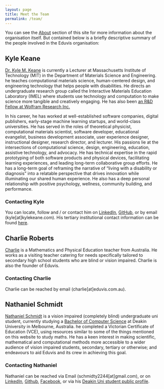 ```yaml
---
layout: page
title: Meet the Team
permalink: /team/
---
```


You can see the [About](/about/) section of this site for more information about the organisation itself.  But contained below is a briefly descriptive summary of the people involved in the Eduvis organisation:

## Kyle Keane
[Dr. Kyle M. Keane](http://www.kylekeane.com/) is currently a Lecturer at Massachusetts Institute of Technology (MIT) in the Department of Materials Science and Engineering. he teaches computational materials science, human-centered design, and engineering technology that helps people with disabilities. He directs an undergraduate research group called the Interactive Materials Education Laboratory (IMEL) where students use technology and computation to make science more tangible and creatively engaging.  He has also been [an R&D Fellow at Wolfram Research Inc.](https://community.wolfram.com/web/kylek)

In his career, he has worked at well-established software companies, digital publishers, early-stage machine learning startups, and world-class universities. He has served in the roles of theoretical physicist, computational materials scientist, software developer, educational evangelist, business development associate, user experience designer, instructional designer, research director, and lecturer. His passions lie at the intersections of computational science, design, engineering, education, assistive technology, and advocacy. He has technical expertise in the rapid prototyping of both software products and physical devices, facilitating learning experiences, and leading long-term collaborative group efforts. He has a long-term goal of reframing the narrative of “living with a disability or diagnosis” into a relatable perspective that drives innovation while illuminating our shared human experience. He also has a deep personal relationship with positive psychology, wellness, community building, and performance.

### Contacting Kyle
You can locate, follow and / or contact him on [LinkedIn](https://www.linkedin.com/in/kylekeane/), [GitHub](https://github.com/kylekeane/), or by email (kyle[at]kylekeane.com).  His tertiary institutional contact information can be found [here](https://web.mit.edu/bin/cgicso?options=general&query=kyle+keane).

## Charlie Roberts
[Charlie](https://shortcourses.ridbc.org.au/people/charlie-roberts/) is a Mathematics and Physical Education teacher from Australia.  He works as a visiting teacher catering for needs specifically tailored to secondary high school students who are blind or vision impaired.  Charlie is also the founder of Eduvis.

### Contacting Charlie
Charlie can be reached by email (charlie[at]eduvis.com.au).

## Nathaniel Schmidt
[Nathaniel Schmidt](http://njschmidt.id.au/) is a vision impaired (completely blind) undergraduate uni student, currently studying a [Bachelor of Computer Science](https://www.deakin.edu.au/current-students-courses/course.php?course=S306&year=2021) at Deakin University in Melbourne, Australia.  he completed a Victorian Certificate of Education (VCE), using resources similar to some of the things mentioned on this website to study maths.  He has a keen interest in making scientific, mathematical and computational methods more accessible to a wider audience of vision impaired students, secondary, tertiary or otherwise; and endeavours to aid Eduvis and its crew in achieving this goal.

### Contacting Nathaniel
Nathaniel can be reached via Email (schmidty2244[at]gmail.com), or on [LinkedIn](https://www.linkedin.com/in/njsch/), [Github](https://github.com/njsch/), [Facebook](https://www.facebook.com/whatpictureisthat), or via his [Deakin Uni student public profile](https://sync.deakin.edu.au/profiles/student/njschmidt/).